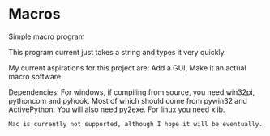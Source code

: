 # Macros
Simple macro program

This program current just takes a string and types it very quickly.

My current aspirations for this project are:
    Add a GUI,
    Make it an actual macro software

Dependencies:
    For windows, if compiling from source, you need win32pi, pythoncom and pyhook. Most of which should come from pywin32 and     
    ActivePython. You will also need py2exe.
    For linux you need xlib.
    
    Mac is currently not supported, although I hope it will be eventually.
    
    
